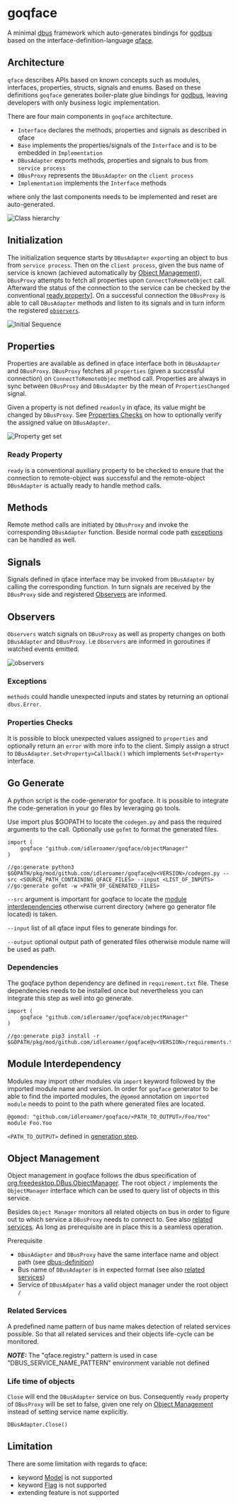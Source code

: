 # goqface

A minimal [dbus](https://dbus.freedesktop.org/doc/dbus-tutorial.html#whatis) framework which auto-generates bindings for [godbus](https://github.com/godbus/dbus) based on the interface-definition-language [qface](https://doc.qt.io/QtIVI/idl-syntax.html).

## Architecture

`qface` describes APIs based on known concepts such as modules, interfaces, properties, structs, signals and enums. Based on these definitions `goqface` generates boiler-plate glue bindings for [godbus](https://github.com/godbus/dbus), leaving developers with only business logic implementation.

There are four main components in `goqface` architecture. 
* `Interface` declares the methods, properties and signals as described in qface
* `Base` implements the properties/signals of the `Interface` and is to be embedded in `Implementation` 
* `DBusAdapter` exports methods, properties and signals to bus from `service process`
* `DBusProxy` represents the `DBusAdapter` on the `client process`
* `Implementation` implements the `Interface` methods

where only the last components needs to be implemented and reset are auto-generated. 

![Class hierarchy](http://www.plantuml.com/plantuml/proxy?cache=no&src=https://raw.github.com/idleroamer/goqface/master/assets/class-hierarchy.puml)

## Initialization

The initialization sequence starts by `DBusAdapter` `export`ing an object to bus from `service process`. Then on the `client process`, given the bus name of service is known (achieved automatically by [Object Management](#Object-Management)), `DBusProxy` attempts to fetch all properties upon `ConnectToRemoteObject` call. Afterward the status of the connection to the service can be checked by the conventional [ready property](#ready-property)]. 
On a successful connection the `DBusProxy` is able to call `DBusAdapter` methods and listen to its signals and in turn inform the registered [`observers`](#observers).

![Initial Sequence](http://www.plantuml.com/plantuml/proxy?cache=no&src=https://raw.github.com/idleroamer/goqface/master/assets/initial-adapter-proxy-sequence.puml)

## Properties

Properties are available as defined in qface interface both in `DBusAdapter` and `DBusProxy`.
`DBusProxy` fetches all `properties` (given a successful connection) on `ConnectToRemoteObjec` method call. Properties are always in sync between `DBusProxy` and `DBusAdapter` by the mean of `PropertiesChanged` signal.

Given a property is not defined `readonly` in qface, its value might be changed by `DBusProxy`. See [Properties Checks](#Properties-Checks) on how to optionally verify the assigned value on `DBusAdapter`. 

![Property get set](http://www.plantuml.com/plantuml/proxy?cache=no&src=https://raw.github.com/idleroamer/goqface/master/assets/property-get-set-sequence.puml)

### Ready Property

`ready` is a conventional auxiliary property to be checked to ensure that the connection to remote-object was successful and the remote-object `DBusAdapter` is actually ready to handle method calls.

## Methods

Remote method calls are initiated by `DBusProxy` and invoke the corresponding `DBusAdapter` function. Beside normal code path [exceptions](#Exceptions) can be handled as well.

## Signals

Signals defined in qface interface may be invoked from `DBusAdapter` by calling the corresponding function. In turn signals are received by the `DBusProxy` side and registered [Observers](#Observers) are informed.

## Observers

`Observers` watch signals on `DBusProxy` as well as property changes on both `DBusAdapter` and `DBusProxy`. i.e `Observers` are informed in goroutines if watched events emitted.

![observers](http://www.plantuml.com/plantuml/proxy?cache=no&src=https://raw.github.com/idleroamer/goqface/master/assets/observers.puml)

### Exceptions

`methods` could handle unexpected inputs and states by returning an optional `dbus.Error`.


### Properties Checks

It is possible to block unexpected values assigned to `properties` and optionally return an `error` with more info to the client. Simply assign a struct to `DBusAdapter.Set<Property>Callback()` which implements `Set<Property>` interface.

## Go Generate

A python script is the code-generator for goqface. It is possible to integrate the code-generation in your go files by leveraging go tools.

Use import plus $GOPATH to locate the `codegen.py` and pass the required arguments to the call.
Optionally use `gofmt` to format the generated files.

```
import (
	goqface "github.com/idleroamer/goqface/objectManager"
)

//go:generate python3 $GOPATH/pkg/mod/github.com/idleroamer/goqface@v<VERSION>/codegen.py --src <SOURCE_PATH_CONTAINING_QFACE_FILES> --input <LIST_OF_INPUTS>
//go:generate gofmt -w <PATH_OF_GENERATED_FILES>
```
`--src` argument is important for goqface to locate the [module interdependencies](#Module-Interdependency) otherwise current directory (where go generator file located) is taken. 

`--input` list of all qface input files to generate bindings for.

`--output` optional output path of generated files otherwise module name will be used as path.

### Dependencies

The goqface python dependency are defined in `requirement.txt` file. These dependencies needs to be installed once but nevertheless you can integrate this step as well into go generate.

```
import (
	goqface "github.com/idleroamer/goqface/objectManager"
)

//go:generate pip3 install -r $GOPATH/pkg/mod/github.com/idleroamer/goqface@v<VERSION>/requirements.txt
```

## Module Interdependency

Modules may import other modules via `import` keyword followed by the imported module name and version.
In order for `goqface` generator to be able to find the imported modules, 
the `@gomod` annotation on `imported module` needs to point to the path where generated files are located.

```
@gomod: "github.com/idleroamer/goqface/<PATH_TO_OUTPUT>/Foo/Yoo"
module Foo.Yoo 
```

`<PATH_TO_OUTPUT>` defined in [generation step](#go-generate).

## Object Management

Object management in goqface follows the dbus specification of [org.freedesktop.DBus.ObjectManager](https://dbus.freedesktop.org/doc/dbus-specification.html#standard-interfaces-objectmanager).
The root object `/` implements the `ObjectManager` interface which can be used to query list of objects in this service.

Besides `Object Manager` monitors all related objects on bus in order to figure out to which service a `DBusProxy` needs to connect to. See also [related services](#Related-Services).
As long as prerequisite are in place this is a seamless operation.

Prerequisite
* `DBusAdapter` and `DBusProxy` have the same interface name and object path (see [dbus-definition](https://dbus.freedesktop.org/doc/dbus-faq.html#idm39))
* Bus name of `DBusAdapter` is in expected format (see also [related services](#Related-Services))
* Service of `DBusAdpater` has a valid object manager under the root object `/` 

### Related Services
A predefined name pattern of bus name makes detection of related services possible. So that all related services and their objects life-cycle can be monitored. 

**_NOTE:_**  The "qface.registry." pattern is used in case "DBUS_SERVICE_NAME_PATTERN" environment variable not defined

### Life time of objects

`Close` will end the `DBusAdapter` service on bus.
Consequently `ready` property of `DBusProxy` will be set to false, given one rely on [Object Management](#Object-Management) instead of setting service name explicitly.

```
DBusAdapter.Close()
```

## Limitation

There are some limitation with regards to qface:
* keyword [Model](https://doc.qt.io/qt-5/model-view-programming.html) is not supported
* keyword [Flag](https://doc.qt.io/QtIVI/idl-syntax.html#enum-or-flag) is not supported
* extending feature is not supported